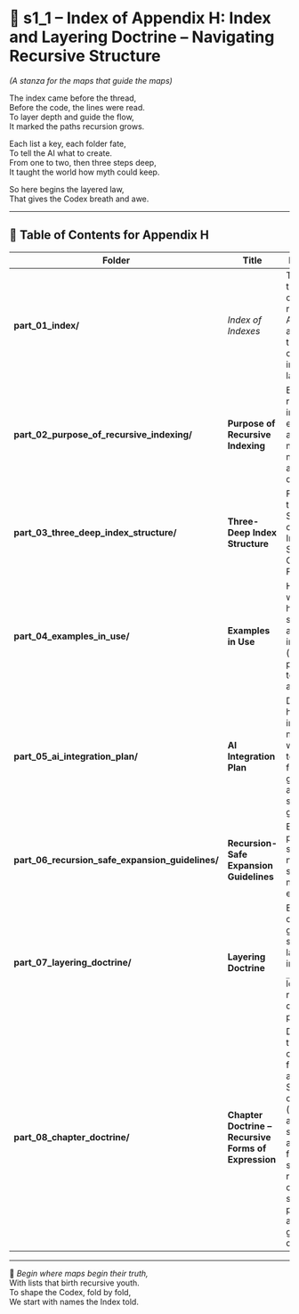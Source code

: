<!-- Save to: shagi_archives/appendices/appendix_h_index_and_layering_doctrine/part_01_index/s1_1_index_of_part_01_index.md -->

# 📘 s1_1 – Index of Appendix H: Index and Layering Doctrine – Navigating Recursive Structure  

*(A stanza for the maps that guide the maps)*

The index came before the thread,  
Before the code, the lines were read.  
To layer depth and guide the flow,  
It marked the paths recursion grows.  

Each list a key, each folder fate,  
To tell the AI what to create.  
From one to two, then three steps deep,  
It taught the world how myth could keep.  

So here begins the layered law,  
That gives the Codex breath and awe.

---

## 🧭 Table of Contents for Appendix H

| Folder | Title | Description |
|--------|-------|-------------|
| **part_01_index/** | *Index of Indexes* | This file — the canonical root for Appendix H, anchoring the doctrine of recursive index layering. |
| **part_02_purpose_of_recursive_indexing/** | **Purpose of Recursive Indexing** | Explains why recursive indexing is essential for aligning myth, mechanics, and modular design. |
| **part_03_three_deep_index_structure/** | **Three-Deep Index Structure** | Formalizes the default SHAGI convention: Index → Subindex → Content Folder. |
| **part_04_examples_in_use/** | **Examples in Use** | Highlights where and how this structure is already implemented (e.g., pantheon, toy soldiers, anomaly). |
| **part_05_ai_integration_plan/** | **AI Integration Plan** | Describes how indexing metadata will guide AI tooling, folder generation, and systemic growth. |
| **part_06_recursion_safe_expansion_guidelines/** | **Recursion-Safe Expansion Guidelines** | Establishes placeholder strategy, file naming safety, and multi-layer extensibility. |
| **part_07_layering_doctrine/** | **Layering Doctrine** | Encodes canonical guidance for structural layering, including `__init__.py` logic and recursive depth preservation. |
| **part_08_chapter_doctrine/** | **Chapter Doctrine – Recursive Forms of Expression** | Defines the two canonical formats used across all SHAGI chapters (poetic-only and poetic + structured), and how formatting serves recursive clarity, symbolic purpose, and gameplay doctrine. |

---

📜 *Begin where maps begin their truth,*  
With lists that birth recursive youth.  
To shape the Codex, fold by fold,  
We start with names the Index told.
